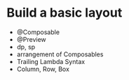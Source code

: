 # Build a basic layout
- @Composable
- @Preview
- dp, sp
- arrangement of Composables
- Trailing Lambda Syntax
- Column, Row, Box
